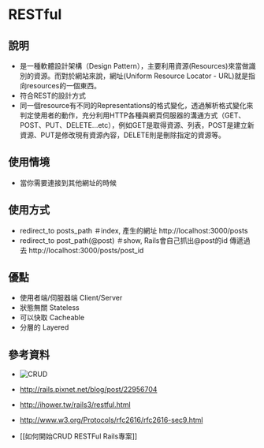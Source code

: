 # RESTful

## 說明

* 是一種軟體設計架構（Design Pattern），主要利用資源(Resources)來當做識別的資源。而對於網站來說，網址(Uniform Resource Locator - URL)就是指向resources的一個東西。
* 符合REST的設計方式
* 同一個resource有不同的Representations的格式變化，透過解析格式變化來判定使用者的動作，充分利用HTTP各種與網頁伺服器的溝通方式（GET、POST、PUT、DELETE...etc），例如GET是取得資源、列表，POST是建立新資源、PUT是修改現有資源內容，DELETE則是刪除指定的資源等。

## 使用情境

* 當你需要連接到其他網址的時候

## 使用方式

* redirect_to posts_path ＃index, 產生的網址 http://localhost:3000/posts
* redirect_to post_path(@post) ＃show, Rails會自己抓出@post的id 傳遞過去 http://localhost:3000/posts/post_id

## 優點

* 使用者端/伺服器端 Client/Server
* 狀態無關 Stateless
* 可以快取 Cacheable
* 分層的 Layered

## 參考資料

* ![CRUD](http://cl.ly/3W301o2v2j2J1R2Y0y0o/content)

* <http://rails.pixnet.net/blog/post/22956704>
* <http://ihower.tw/rails3/restful.html>
* <http://www.w3.org/Protocols/rfc2616/rfc2616-sec9.html>
* [[如何開始CRUD RESTFul Rails專案]]